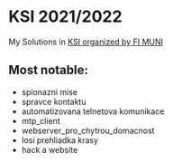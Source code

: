 # KSI 2021/2022
My Solutions in [KSI organized by FI MUNI](https://ksi.fi.muni.cz/) 

## Most notable:
* spionazni mise
* spravce kontaktu
* automatizovana telnetova komunikace
* mtp_client
* webserver_pro_chytrou_domacnost
* losi prehliadka krasy
* hack a website